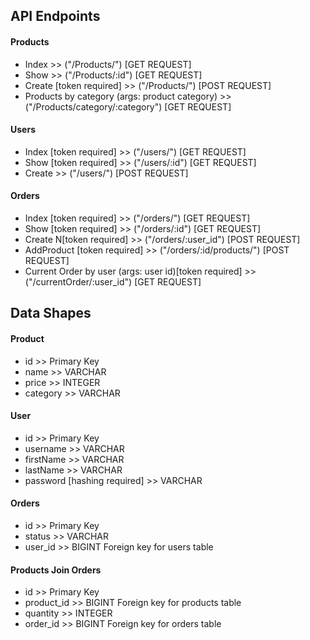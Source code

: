 
## API Endpoints
#### Products
- Index >> ("/Products/") [GET REQUEST]
- Show >> ("/Products/:id") [GET REQUEST]
- Create [token required] >> ("/Products/") [POST REQUEST]
- Products by category (args: product category) >> ("/Products/category/:category") [GET REQUEST]

#### Users
- Index [token required] >> ("/users/") [GET REQUEST]
- Show [token required] >> ("/users/:id") [GET REQUEST]
- Create >> ("/users/") [POST REQUEST]

#### Orders
- Index [token required] >> ("/orders/") [GET REQUEST]
- Show [token required] >> ("/orders/:id") [GET REQUEST]
- Create N[token required] >> ("/orders/:user_id") [POST REQUEST]
- AddProduct [token required] >> ("/orders/:id/products/") [POST REQUEST]
- Current Order by user (args: user id)[token required] >> ("/currentOrder/:user_id") [GET REQUEST]

## Data Shapes
#### Product
-  id >> Primary Key
- name >> VARCHAR
- price >> INTEGER
- category >> VARCHAR

#### User
- id >> Primary Key
- username >> VARCHAR
- firstName >> VARCHAR
- lastName >> VARCHAR
- password [hashing required] >> VARCHAR

#### Orders
- id >> Primary Key
- status >> VARCHAR
- user_id >> BIGINT Foreign key for users table

#### Products Join Orders
- id >> Primary Key 
- product_id >> BIGINT Foreign key for products table
- quantity >> INTEGER
- order_id >> BIGINT Foreign key for orders table

